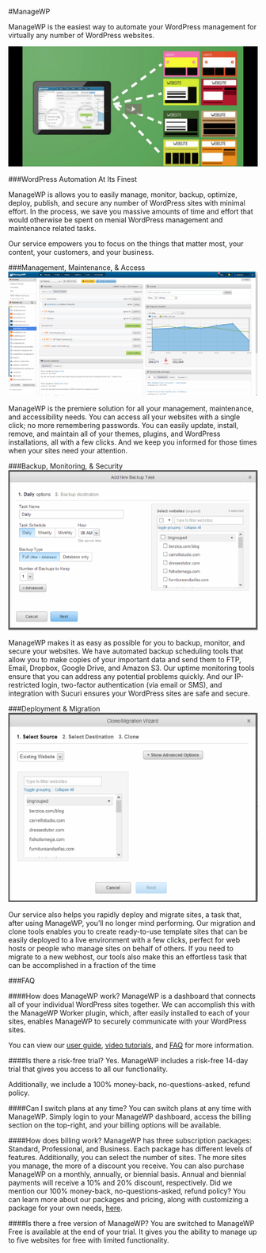 #ManageWP

ManageWP is the easiest way to automate your WordPress management for virtually any number of WordPress websites.

[![ManageWP Video](/public/images/mwp-video.png)](http://fast.wistia.net/embed/iframe/ccxcd9wws5)

###WordPress Automation At Its Finest

ManageWP is allows you to easily manage, monitor, backup, optimize, deploy, publish, and secure any number of WordPress sites with minimal effort. In the process, we save you massive amounts of time and effort that would otherwise be spent on menial WordPress management and maintenance related tasks.

Our service empowers you to focus on the things that matter most, your content, your customers, and your business.


###Management, Maintenance, & Access
![ManageWP Dashboard](/public/images/mwp-dash.png)

ManageWP is the premiere solution for all your management, maintenance, and accessibility needs. You can access all your websites with a single click; no more remembering passwords. You can easily update, install, remove, and maintain all of your themes, plugins, and WordPress installations, all with a few clicks. And we keep you informed for those times when your sites need your attention.

###Backup, Monitoring, & Security
![ManageWP Dashboard](/public/images/mwp-backup.png)

ManageWP makes it as easy as possible for you to backup, monitor, and secure your websites. We have automated backup scheduling tools that allow you to make copies of your important data and send them to FTP, Email, Dropbox, Google Drive, and Amazon S3. Our uptime monitoring tools ensure that you can address any potential problems quickly. And our IP-restricted login, two-factor authentication (via email or SMS), and integration with Sucuri ensures your WordPress sites are safe and secure.


###Deployment & Migration
![ManageWP Dashboard](/public/images/mwp-clone.png)

Our service also helps you rapidly deploy and migrate sites, a task that, after using ManageWP, you’ll no longer mind performing. Our migration and clone tools enables you to create ready-to-use template sites that can be easily deployed to a live environment with a few clicks, perfect for web hosts or people who manage sites on behalf of others. If you need to migrate to a new webhost, our tools also make this an effortless task that can be accomplished in a fraction of the time

###FAQ

####How does ManageWP work?
ManageWP is a dashboard that connects all of your individual WordPress sites together. We can accomplish this with the ManageWP Worker plugin, which, after  easily installed to each of your sites, enables ManageWP to securely communicate with your WordPress sites.

You can view our [user guide](https://managewp.com/user-guide 'ManageWP User Guide'), [video tutorials](https://managewp.com/user-guide/video-tutorials 'ManageWP Video Tutorials'), and [FAQ](https://managewp.com/user-guide/faq '') for more information.

####Is there a risk-free trial?
Yes. ManageWP includes a risk-free 14-day trial  that gives you access to all our functionality.

Additionally, we include a 100% money-back, no-questions-asked, refund policy.

####Can I switch plans at any time?
You can switch plans at any time with ManageWP. Simply login to your ManageWP dashboard, access the billing section on the top-right, and your billing options will be available.

####How does billing work?
ManageWP has three subscription packages: Standard, Professional, and Business. Each package has different levels of features. Additionally, you can select the number of sites. The more sites you manage, the more of a discount you receive.
You can also purchase ManageWP on a monthly, annually, or biennial basis. Annual and biennial payments will receive a 10% and 20% discount, respectively.
Did we mention our 100% money-back, no-questions-asked, refund policy?
You can learn more about our packages and pricing, along with customizing a package for your own needs, [here](https://managewp.com/plans-and-pricing, 'ManageWP Plans And Pricing').

####Is there a free version of ManageWP?
You are switched to ManageWP Free is available at the end of your trial. It gives you the ability to manage up to five websites for free with limited functionality.
